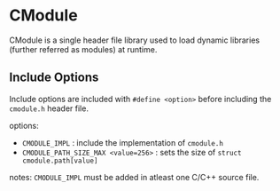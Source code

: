 # CModule
CModule is a single header file library used to load dynamic libraries (further referred as modules) at runtime.

## Include Options
Include options are included with `#define <option>` before including the `cmodule.h` header file.

options:
- `CMODULE_IMPL`                      : include the implementation of `cmodule.h`
- `CMODULE_PATH_SIZE_MAX <value=256>` : sets the size of `struct cmodule.path[value]`

notes:
`CMODULE_IMPL` must be added in atleast one C/C++ source file.
